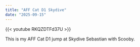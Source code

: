 ```yaml
---
title: "AFF Cat D1 Skydive"
date: "2025-09-15"
---
```


{{< youtube RKQZDTFd37U >}}


This is my AFF Cat D1 jump at Skydive Sebastian with Scooby. 